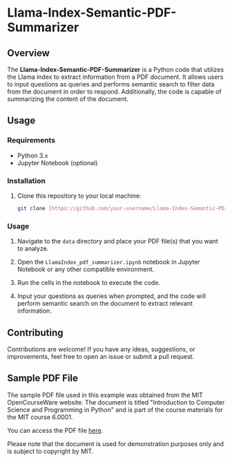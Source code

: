 

# Llama-Index-Semantic-PDF-Summarizer

## Overview

The **Llama-Index-Semantic-PDF-Summarizer** is a Python code that utilizes the Llama index to extract information from a PDF document. It allows users to input questions as queries and performs semantic search to filter data from the document in order to respond. Additionally, the code is capable of summarizing the content of the document.

## Usage

### Requirements

- Python 3.x
- Jupyter Notebook (optional)

### Installation

1. Clone this repository to your local machine:

   ```bash
   git clone [https://github.com/your-username/Llama-Index-Semantic-PDF-Summarizer.git](https://github.com/Mitajoshi/Llama-Index-Semantic-PDF-Summarizer.git)
   ```

### Usage

1. Navigate to the `data` directory and place your PDF file(s) that you want to analyze.

2. Open the `LlamaIndex_pdf_summarizer.ipynb` notebook in Jupyter Notebook or any other compatible environment.

3. Run the cells in the notebook to execute the code.

4. Input your questions as queries when prompted, and the code will perform semantic search on the document to extract relevant information.

## Contributing

Contributions are welcome! If you have any ideas, suggestions, or improvements, feel free to open an issue or submit a pull request.

## Sample PDF File

The sample PDF file used in this example was obtained from the MIT OpenCourseWare website. The document is titled "Introduction to Computer Science and Programming in Python" and is part of the course materials for the MIT course 6.0001. 

You can access the PDF file [here](link-to-the-pdf-file).

Please note that the document is used for demonstration purposes only and is subject to copyright by MIT.

